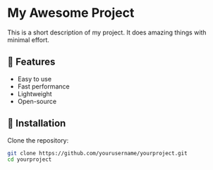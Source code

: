 # My Awesome Project

This is a short description of my project. It does amazing things with minimal effort.

## 🚀 Features
- Easy to use
- Fast performance
- Lightweight
- Open-source

## 🔧 Installation

Clone the repository:

```bash
git clone https://github.com/yourusername/yourproject.git
cd yourproject

